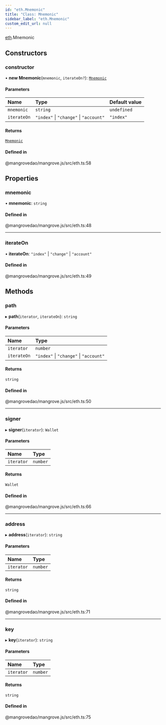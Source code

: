 ```yaml
---
id: "eth.Mnemonic"
title: "Class: Mnemonic"
sidebar_label: "eth.Mnemonic"
custom_edit_url: null
---
```


[eth](../namespaces/eth.md).Mnemonic

## Constructors

### <a id="constructor" name="constructor"></a> constructor

• **new Mnemonic**(`mnemonic`, `iterateOn?`): [`Mnemonic`](eth.Mnemonic.md)

#### Parameters

| Name | Type | Default value |
| :------ | :------ | :------ |
| `mnemonic` | `string` | `undefined` |
| `iterateOn` | ``"index"`` \| ``"change"`` \| ``"account"`` | `"index"` |

#### Returns

[`Mnemonic`](eth.Mnemonic.md)

#### Defined in

@mangrovedao/mangrove.js/src/eth.ts:58

## Properties

### <a id="mnemonic" name="mnemonic"></a> mnemonic

• **mnemonic**: `string`

#### Defined in

@mangrovedao/mangrove.js/src/eth.ts:48

___

### <a id="iterateon" name="iterateon"></a> iterateOn

• **iterateOn**: ``"index"`` \| ``"change"`` \| ``"account"``

#### Defined in

@mangrovedao/mangrove.js/src/eth.ts:49

## Methods

### <a id="path" name="path"></a> path

▸ **path**(`iterator`, `iterateOn`): `string`

#### Parameters

| Name | Type |
| :------ | :------ |
| `iterator` | `number` |
| `iterateOn` | ``"index"`` \| ``"change"`` \| ``"account"`` |

#### Returns

`string`

#### Defined in

@mangrovedao/mangrove.js/src/eth.ts:50

___

### <a id="signer" name="signer"></a> signer

▸ **signer**(`iterator`): `Wallet`

#### Parameters

| Name | Type |
| :------ | :------ |
| `iterator` | `number` |

#### Returns

`Wallet`

#### Defined in

@mangrovedao/mangrove.js/src/eth.ts:66

___

### <a id="address" name="address"></a> address

▸ **address**(`iterator`): `string`

#### Parameters

| Name | Type |
| :------ | :------ |
| `iterator` | `number` |

#### Returns

`string`

#### Defined in

@mangrovedao/mangrove.js/src/eth.ts:71

___

### <a id="key" name="key"></a> key

▸ **key**(`iterator`): `string`

#### Parameters

| Name | Type |
| :------ | :------ |
| `iterator` | `number` |

#### Returns

`string`

#### Defined in

@mangrovedao/mangrove.js/src/eth.ts:75
